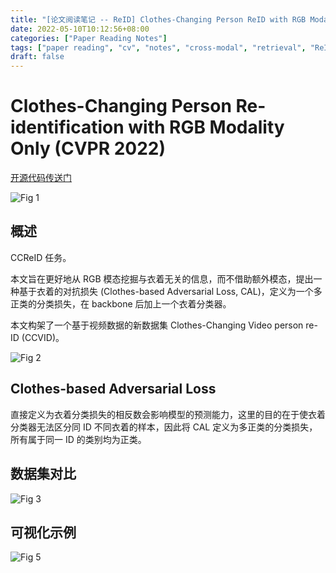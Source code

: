 ```yaml
---
title: "[论文阅读笔记 -- ReID] Clothes-Changing Person ReID with RGB Modality Only (CVPR 2022)"
date: 2022-05-10T10:12:56+08:00
categories: ["Paper Reading Notes"]
tags: ["paper reading", "cv", "notes", "cross-modal", "retrieval", "ReID", "clothes-changing"]
draft: false
---
```


# Clothes-Changing Person Re-identification with RGB Modality Only (CVPR 2022)

[开源代码传送门](https://github.com/guxinqian/Simple-CCReID)

![Fig 1](/images/2022/PRN226/1.png)

## 概述

CCReID 任务。  

本文旨在更好地从 RGB 模态挖掘与衣着无关的信息，而不借助额外模态，提出一种基于衣着的对抗损失 (Clothes-based Adversarial Loss, CAL)，定义为一个多正类的分类损失，在 backbone 后加上一个衣着分类器。  

本文构架了一个基于视频数据的新数据集  Clothes-Changing Video person re-ID (CCVID)。  

![Fig 2](/images/2022/PRN226/2.png)

## Clothes-based Adversarial Loss

直接定义为衣着分类损失的相反数会影响模型的预测能力，这里的目的在于使衣着分类器无法区分同 ID 不同衣着的样本，因此将 CAL 定义为多正类的分类损失，所有属于同一 ID 的类别均为正类。  

## 数据集对比

![Fig 3](/images/2022/PRN226/3.png)

## 可视化示例

![Fig 5](/images/2022/PRN226/5.png)
